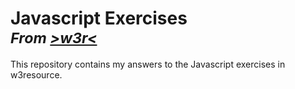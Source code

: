 <h1>Javascript Exercises<br>
	<small><i>From <a href="https://www.w3resource.com/javascript-exercises/">&gt;w3r&lt;</a></i></small>
</h1>

<p>This repository contains my answers to the Javascript exercises in w3resource.</p>
